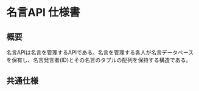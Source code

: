 # 名言API 仕様書

## 概要

名言APIは名言を管理するAPIである。名言を管理する各人が名言データベースを保有し、名言発言者(ID)とその名言のタプルの配列を保持する構造である。

## 共通仕様

